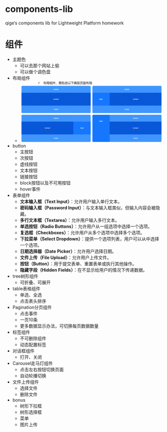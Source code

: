 # components-lib
qige‘s components lib for Lightweight Platform homework

# 组件
- 主题色
	- 可以去那个网站上偷
	- 可以做个调色盘
- 布局组件
	- ![alt text](image.png)
- button
	- 主按钮
	- 次按钮
	- 虚线按钮
	- 文本按钮
	- 链接按钮
	- block按钮以及不可用按钮
	- hover事件
- 表单组件
	- **文本输入框（Text Input）**：允许用户输入单行文本。
	- **密码输入框（Password Input）**：与文本输入框类似，但输入内容会被隐藏。
	- **多行文本框（Textarea）**：允许用户输入多行文本。
	- **单选按钮（Radio Buttons）**：允许用户从一组选项中选择一个选项。
	-  **复选框（Checkboxes）**：允许用户从多个选项中选择多个选项。
	-  **下拉菜单（Select Dropdown）**：提供一个选项列表，用户可以从中选择一个选项。
	-  **日期选择器（Date Picker）**：允许用户选择日期。
	-  **文件上传（File Upload）**：允许用户上传文件。
	-  **按钮（Button）**：用于提交表单、重置表单或执行其他操作。
	- **隐藏字段（Hidden Fields）**：在不显示给用户的情况下传递数据。
- tree树形组件
	- 可折叠、可展开
- table表格组件
	- 单选、全选
	- 点击表头排序
- Pagination分页组件
	- 点击事件
	- 一页10条
	- 更多数据显示办法，可切换每页数据数量
- 标签组件
	- 不可删除组件
	- 动态配置标签
- 对话框组件
	- 打开、关闭
- Carousel走马灯组件
	- 点击左右按钮切换页面
	- 自动轮播切换
- 文件上传组件
	- 选择文件
	- 删除文件
- bonus
	- 树形下拉框
	- 树形选择框
	- 菜单
	- 图片上传